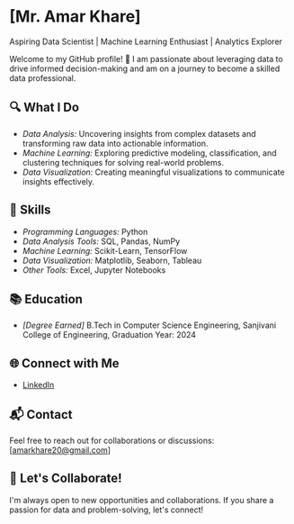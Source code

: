 # [Mr. Amar Khare]
Aspiring Data Scientist | Machine Learning Enthusiast | Analytics Explorer

Welcome to my GitHub profile! 👋 I am passionate about leveraging data to drive informed decision-making and am on a journey to become a skilled data professional.

## 🔍 What I Do
- *Data Analysis:* Uncovering insights from complex datasets and transforming raw data into actionable information.
- *Machine Learning:* Exploring predictive modeling, classification, and clustering techniques for solving real-world problems.
- *Data Visualization:* Creating meaningful visualizations to communicate insights effectively.

## 🌱 Skills
- *Programming Languages:* Python
- *Data Analysis Tools:* SQL, Pandas, NumPy
- *Machine Learning:* Scikit-Learn, TensorFlow
- *Data Visualization:* Matplotlib, Seaborn, Tableau
- *Other Tools:* Excel, Jupyter Notebooks

## 📚 Education
- *[Degree Earned]* B.Tech in Computer Science Engineering, Sanjivani College of Engineering, Graduation Year: 2024

## 🌐 Connect with Me
- [LinkedIn](https://linkedin.com/in/amar-khare-6b32ab1b9/)

## 📬 Contact
Feel free to reach out for collaborations or discussions: [amarkhare20@gmail.com]

## 🙌 Let's Collaborate!
I'm always open to new opportunities and collaborations. If you share a passion for data and problem-solving, let's connect!
